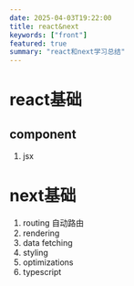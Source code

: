 ```yaml
---
date: 2025-04-03T19:22:00
title: react&next
keywords: ["front"]
featured: true
summary: "react和next学习总结"
---
```

# react基础
## component
1. jsx
## 
# next基础
1. routing 自动路由
2. rendering
3. data fetching
4. styling
5. optimizations
6. typescript
